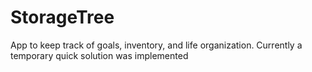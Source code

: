 # StorageTree
App to keep track of goals, inventory, and life organization. Currently a temporary quick solution was implemented
